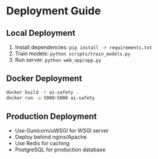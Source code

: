 # Deployment Guide

## Local Deployment

1. Install dependencies: `pip install -r requirements.txt`
2. Train models: `python scripts/train_models.py`
3. Run server: `python web_app/app.py`

## Docker Deployment

```bash
docker build -t ai-safety .
docker run -p 5000:5000 ai-safety
```

## Production Deployment

- Use Gunicorn/uWSGI for WSGI server
- Deploy behind nginx/Apache
- Use Redis for caching
- PostgreSQL for production database
